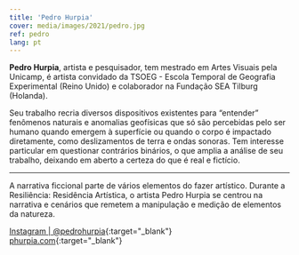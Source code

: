 ```yaml
---
title: 'Pedro Hurpia'
cover: media/images/2021/pedro.jpg
ref: pedro
lang: pt
---
```


**Pedro Hurpia**, artista e pesquisador, tem mestrado em Artes Visuais pela Unicamp, é artista convidado da TSOEG - Escola Temporal de Geografia Experimental (Reino Unido) e colaborador na Fundação SEA Tilburg (Holanda).

Seu trabalho recria diversos dispositivos existentes para “entender” fenômenos naturais e anomalias geofísicas que só são percebidas pelo ser humano quando emergem à superfície ou quando o corpo é impactado diretamente, como deslizamentos de terra e ondas sonoras. Tem interesse particular em questionar contrários binários, o que amplia a análise de seu trabalho, deixando em aberto a certeza do que é real e fictício.


---


A narrativa ficcional parte de vários elementos do fazer artístico. Durante a Resiliência: Residência Artística, o artista Pedro Hurpia se centrou na narrativa e cenários que remetem a manipulação e medição de elementos da natureza. 
<br>


[Instagram | @pedrohurpia](https://www.instagram.com/pedrohurpia/){:target="_blank"}
<br>
[phurpia.com](https://www.phurpia.com/){:target="_blank"}
⠀